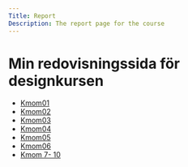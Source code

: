 ```yaml
---
Title: Report
Description: The report page for the course
---
```


Min redovisningssida för designkursen
==================

* [Kmom01](report/kmom01)
* [Kmom02](report/kmom02)
* [Kmom03](report/kmom03)
* [Kmom04](report/kmom04)
* [Kmom05](report/kmom05)
* [Kmom06](report/kmom06)
* [Kmom 7- 10](report/kmom10)